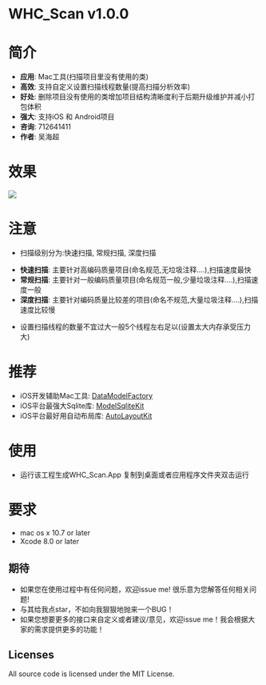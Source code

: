 # WHC_Scan v1.0.0
简介
==============
- **应用**: Mac工具(扫描项目里没有使用的类)
- **高效**: 支持自定义设置扫描线程数量(提高扫描分析效率)
- **好处**: 删除项目没有使用的类增加项目结构清晰度利于后期升级维护并减小打包体积
- **强大**: 支持iOS 和 Android项目
- **咨询**: 712641411
- **作者**: 吴海超

效果
==============
![](https://github.com/netyouli/WHC_Scan/blob/master/Gif/WHC_Scan.gif)

注意
==============
* 扫描级别分为:快速扫描, 常规扫描, 深度扫描
 
- **快速扫描**: 主要针对高编码质量项目(命名规范,无垃圾注释....),扫描速度最快
- **常规扫描**: 主要针对一般编码质量项目(命名规范一般,少量垃圾注释....),扫描速度一般
- **深度扫描**: 主要针对编码质量比较差的项目(命名不规范,大量垃圾注释....),扫描速度比较慢

* 设置扫描线程的数量不宜过大一般5个线程左右足以(设置太大内存承受压力大)

推荐
==============
* iOS开发辅助Mac工具: [DataModelFactory](https://github.com/netyouli/WHC_DataModelFactory)
* iOS平台最强大Sqlite库: [ModelSqliteKit](https://github.com/netyouli/WHC_ModelSqliteKit)
* iOS平台最好用自动布局库: [AutoLayoutKit](https://github.com/netyouli/WHC_AutoLayoutKit)

使用
==============
* 运行该工程生成WHC_Scan.App 复制到桌面或者应用程序文件夹双击运行

要求
==============
* mac os x 10.7 or later
* Xcode 8.0 or later

## <a id="期待"></a>期待

- 如果您在使用过程中有任何问题，欢迎issue me! 很乐意为您解答任何相关问题!
- 与其给我点star，不如向我狠狠地抛来一个BUG！
- 如果您想要更多的接口来自定义或者建议/意见，欢迎issue me！我会根据大家的需求提供更多的功能！

## Licenses
All source code is licensed under the MIT License.

 
 
